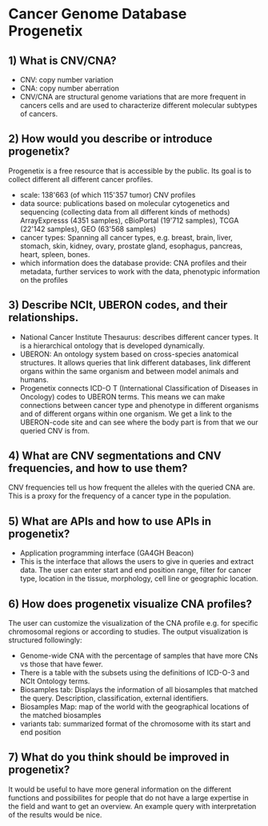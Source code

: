 # Cancer Genome Database Progenetix
## 1) What is CNV/CNA?
 * CNV: copy number variation
 * CNA: copy number aberration
 * CNV/CNA are structural genome variations that are more frequent in cancers cells and are used to characterize different molecular subtypes of cancers.
 
## 2) How would you describe or introduce progenetix?
Progenetix is a free resource that is accessible by the public. Its goal is to collect different all different cancer profiles.
* scale: 138'663 (of which 115'357 tumor) CNV profiles
* data source: publications based on molecular cytogenetics and sequencing (collecting data from all different kinds of methods)
ArrayExpresss (4351 samples), cBioPortal (19'712 samples), TCGA (22'142 samples), GEO (63'568 samples)
* cancer types: Spanning all cancer types, e.g. breast, brain, liver, stomach, skin, kidney, ovary, prostate gland, esophagus, pancreas, heart, spleen, bones. 
* which information does the database provide: CNA profiles and their metadata, further services to work with the data, phenotypic information on the profiles

## 3) Describe NCIt, UBERON codes, and their relationships.
* National Cancer Institute Thesaurus: describes different cancer types. It is a hierarchical ontology that is developed dynamically.
* UBERON: An ontology system based on cross-species anatomical structures. It allows queries that link different databases, link different organs within the same organism and between model animals and humans. 
* Progenetix connects ICD-O T (International Classification of Diseases in Oncology) codes to UBERON terms. This means we can make connections between cancer type and phenotype in different organisms and of different organs within one organism. We get a link to the UBERON-code site and can see where the body part is from that we our queried CNV is from.

## 4) What are CNV segmentations and CNV frequencies, and how to use them?
CNV frequencies tell us how frequent the alleles with the queried CNA are. This is a proxy for the frequency of a cancer type in the population. 

## 5) What are APIs and how to use APIs in progenetix?
* Application programming interface (GA4GH Beacon)
* This is the interface that allows the users to give in queries and extract data. The user can enter start and end position range, filter for cancer type, location in the tissue, morphology, cell line or geographic location. 

## 6) How does progenetix visualize CNA profiles?
The user can customize the visualization of the CNA profile e.g. for specific chromosomal regions or according to studies.
The output visualization is structured followingly:
* Genome-wide CNA with the percentage of samples that have more CNs vs those that have fewer.
* There is a table with the subsets using the definitions of ICD-O-3 and NCIt Ontology terms. 
* Biosamples tab: Displays the information of all biosamples that matched the query. Description, classification, external identifiers. 
* Biosamples Map: map of the world with the geographical locations of the matched biosamples
* variants tab: summarized format of the chromosome with its start and end position

## 7) What do you think should be improved in progenetix?
It would be useful to have more general information on the different functions and possibilites for people that do not have a large expertise in the field and want to get an overview. An example query with interpretation of the results would be nice.
